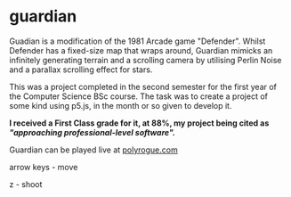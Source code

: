 # guardian

Guadian is a modification of the 1981 Arcade game "Defender". Whilst Defender has a fixed-size map that wraps around, Guardian mimicks an infinitely generating terrain and a scrolling camera by utilising Perlin Noise and a parallax scrolling effect for stars.

This was a project completed in the second semester for the first year of the Computer Science BSc course. The task was to create a project of some kind using p5.js, in the month or so given to develop it.

**I received a First Class grade for it, at 88%, my project being cited as** ***"approaching professional-level software".***

Guardian can be played live at [polyrogue.com](http://polyrogue.com/guardian)

arrow keys - move

z - shoot
